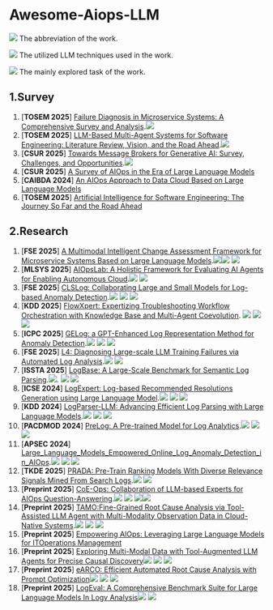 # Awesome-Aiops-LLM
![](https://img.shields.io/badge/ChatGPT-blue) The abbreviation of the work.

![](https://img.shields.io/badge/Prompting-red) The utilized LLM techniques used in the work.

![](https://img.shields.io/badge/Root_Cause_Analysis-brown) The mainly explored task of the work.

## 1.Survey ##
1. [**TOSEM 2025**] [Failure Diagnosis in Microservice Systems: A Comprehensive Survey and Analysis](https://dl.acm.org/doi/10.1145/3715005).![](https://img.shields.io/badge/Failure_Diagnosis-brown)
2. [**TOSEM 2025**] [LLM-Based Multi-Agent Systems for Software Engineering: Literature Review, Vision, and the Road Ahead](https://dl.acm.org/doi/10.1145/3712003).![](https://img.shields.io/badge/Multi_Agent_Systems-brown)
3. [**CSUR 2025**] [Towards Message Brokers for Generative AI: Survey, Challenges, and Opportunities](https://dl.acm.org/doi/10.1145/3742891).![](https://img.shields.io/badge/Message_Broker-brown)
4. [**CSUR 2025**] [A Survey of AIOps in the Era of Large Language Models](https://dl.acm.org/doi/10.1145/3746635)
5. [**CAIBDA 2024**] [An AIOps Approach to Data Cloud Based on Large Language Models](https://dl.acm.org/doi/10.1145/3690407.3690515)
6. [**TOSEM 2025**] [Artificial Intelligence for Software Engineering: The Journey So Far and the Road Ahead](https://dl.acm.org/doi/10.1145/3719006)
## 2.Research ##


1. [**FSE 2025**] [A Multimodal Intelligent Change Assessment Framework for Microservice Systems Based on Large Language Models](https://dl.acm.org/doi/10.1145/3696630.3728561).![](https://img.shields.io/badge/SCELM-blue)![](https://img.shields.io/badge/Change_Management-brown) ![](https://img.shields.io/badge/RAG-red)
2. [**MLSYS 2025**] [AIOpsLab: A Holistic Framework for Evaluating AI Agents for Enabling Autonomous Cloud](https://arxiv.org/pdf/2501.06706).![](https://img.shields.io/badge/AIOpsLab-blue) ![](https://img.shields.io/badge/Benchmark-brown)
3. [**FSE 2025**] [CLSLog: Collaborating Large and Small Models for Log-based Anomaly Detection](https://dl.acm.org/doi/10.1145/3696630.3728524).![](https://img.shields.io/badge/CLSLog-blue) ![](https://img.shields.io/badge/LogAD-brown) ![](https://img.shields.io/badge/Models_Collaborating-red)
4. [**KDD 2025**] [FlowXpert: Expertizing Troubleshooting Workflow Orchestration with Knowledge Base and Multi-Agent Coevolution](https://dl.acm.org/doi/10.1145/3711896.3737221). ![](https://img.shields.io/badge/FlowXpert-blue) ![](https://img.shields.io/badge/Troubleshooting-brown) ![](https://img.shields.io/badge/Agent-red)
5. [**ICPC 2025**] [GELog: a GPT-Enhanced Log Representation Method for Anomaly Detection](https://ieeexplore.ieee.org/document/11025902).![](https://img.shields.io/badge/GELog-blue) ![](https://img.shields.io/badge/LogAD-brown) ![](https://img.shields.io/badge/Prompting-red)
6. [**FSE 2025**] [L4: Diagnosing Large-scale LLM Training Failures via Automated Log Analysis](https://dl.acm.org/doi/10.1145/3696630.3728531).![](https://img.shields.io/badge/L4-blue) ![](https://img.shields.io/badge/Log_Analysis-brown)
7. [**ISSTA 2025**] [LogBase: A Large-Scale Benchmark for Semantic Log Parsing](https://dl.acm.org/doi/10.1145/3728969).![](https://img.shields.io/badge/LogBase-blue). ![](https://img.shields.io/badge/Benchmark-brown) ![](https://img.shields.io/badge/Prompting(CoT)-red)
8. [**ICSE 2024**] [LogExpert: Log-based Recommended Resolutions Generation using Large Language Model](https://dl.acm.org/doi/10.1145/3639476.3639773).![](https://img.shields.io/badge/LogExpert-blue) ![](https://img.shields.io/badge/Resolutions_Generation-brown) ![](https://img.shields.io/badge/Prompting-red)
9. [**KDD 2024**] [LogParser-LLM: Advancing Efficient Log Parsing with Large Language Models](https://dl.acm.org/doi/10.1145/3637528.3671810).![](https://img.shields.io/badge/LogParser_LLM-blue) ![](https://img.shields.io/badge/Log_Parsing-brown) ![](https://img.shields.io/badge/Prompting(ICL)-red)
10. [**PACDMOD 2024**] [PreLog: A Pre-trained Model for Log Analytics](https://dl.acm.org/doi/10.1145/3654966).![](https://img.shields.io/badge/PreLog-blue) ![](https://img.shields.io/badge/Log_Parsing-brown) ![](https://img.shields.io/badge/Prompting-red)
11. [**APSEC 2024**] [Large_Language_Models_Empowered_Online_Log_Anomaly_Detection_in_AIOps](https://ieeexplore.ieee.org/document/10967310).![](https://img.shields.io/badge/LogX-blue) ![](https://img.shields.io/badge/Log_AD-brown) ![](https://img.shields.io/badge/Prompting-red)
12. [**TKDE 2025**] [PRADA: Pre-Train Ranking Models With Diverse Relevance Signals Mined From Search Logs](https://ieeexplore.ieee.org/document/10807115).![](https://img.shields.io/badge/PRADA-blue) ![](https://img.shields.io/badge/Log_Parsing-brown)
13. [**Preprint 2025**] [CoE-Ops: Collaboration of LLM-based Experts for AIOps Question-Answering](https://arxiv.org/pdf/2507.22937v1).![](https://img.shields.io/badge/CoEOps-blue) ![](https://img.shields.io/badge/Question_Answering-brown) ![](https://img.shields.io/badge/CoE-red)![](https://img.shields.io/badge/RAG-red)
14. [**Preprint 2025**] [TAMO:Fine-Grained Root Cause Analysis via Tool-Assisted LLM Agent with Multi-Modality Observation Data in Cloud-Native Systems](https://arxiv.org/pdf/2504.20462).![](https://img.shields.io/badge/TAMO-blue) ![](https://img.shields.io/badge/Root_Cause_Analysis-brown) ![](https://img.shields.io/badge/Agent-red)
15. [**Preprint 2025**] [Empowering AIOps: Leveraging Large Language Models for ITOperations Management](https://arxiv.org/pdf/2501.12461)
16. [**Preprint 2025**] [Exploring Multi-Modal Data with Tool-Augmented LLM Agents for Precise Causal Discovery](https://arxiv.org/pdf/2412.13667)![](https://img.shields.io/badge/MATMCD-blue) ![](https://img.shields.io/badge/Causal_Discovery-brown) ![](https://img.shields.io/badge/Agent-red)
17. [**Preprint 2025**] [eARCO: Efficient Automated Root Cause Analysis with Prompt Optimization](https://arxiv.org/pdf/2504.11505)![](https://img.shields.io/badge/eARCO-blue) ![](https://img.shields.io/badge/Root_Cause_Analysis-brown) ![](https://img.shields.io/badge/Prompting-red)
18. [**Preprint 2025**] [LogEval: A Comprehensive Benchmark Suite for Large Language Models In Logv Analysis](https://arxiv.org/pdf/2407.01896)![](https://img.shields.io/badge/LogEval-blue) ![](https://img.shields.io/badge/BenchMark-brown)
